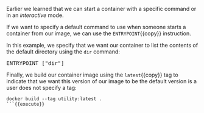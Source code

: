 Earlier we learned that we can start a container with a specific command or in an *interactive* mode.

If we want to specify a default command to use when someone starts a container from our image, we can use the ``ENTRYPOINT``{{copy}} instruction.

In this example, we specify that we want our container to list the contents of the default directory using the ``dir`` command:

<pre class="file" data-filename="Dockerfile" data-target="append">
ENTRYPOINT ["dir"]
</pre>

Finally, we build our container image using the ``latest``{{copy}} tag to indicate that we want this version of our image to be the default version is a user does not specify a tag:

```
docker build --tag utility:latest .
```{{execute}}